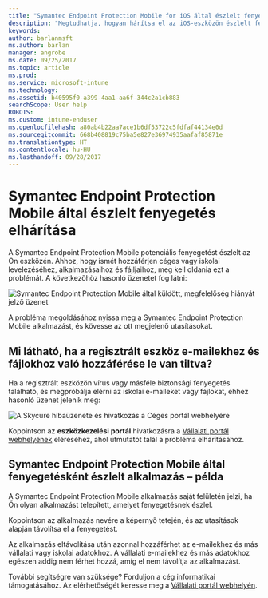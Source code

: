 ```yaml
---
title: "Symantec Endpoint Protection Mobile for iOS által észlelt fenyegetések elhárítása | Microsoft Docs"
description: "Megtudhatja, hogyan hárítsa el az iOS-eszközön észlelt fenyegetéseket."
keywords: 
author: barlanmsft
ms.author: barlan
manager: angrobe
ms.date: 09/25/2017
ms.topic: article
ms.prod: 
ms.service: microsoft-intune
ms.technology: 
ms.assetid: b40595f0-a399-4aa1-aa6f-344c2a1cb883
searchScope: User help
ROBOTS: 
ms.custom: intune-enduser
ms.openlocfilehash: a80ab4b22aa7ace1b6df53722c5fdfaf44134e0d
ms.sourcegitcommit: 668b408819c75ba5e827e36974935aafaf85871e
ms.translationtype: HT
ms.contentlocale: hu-HU
ms.lasthandoff: 09/28/2017
---
```

# <a name="resolve-a-threat-found-by-symantec-endpoint-protection-mobile"></a>Symantec Endpoint Protection Mobile által észlelt fenyegetés elhárítása

A Symantec Endpoint Protection Mobile potenciális fenyegetést észlelt az Ön eszközén. Ahhoz, hogy ismét hozzáférjen céges vagy iskolai levelezéséhez, alkalmazásaihoz és fájljaihoz, meg kell oldania ezt a problémát. A következőhöz hasonló üzenetet fog látni:

![Symantec Endpoint Protection Mobile által küldött, megfelelőség hiányát jelző üzenet](./media/ios-skycure-noncompliant-in-ssp.png)

A probléma megoldásához nyissa meg a Symantec Endpoint Protection Mobile alkalmazást, és kövesse az ott megjelenő utasításokat.

## <a name="what-you-might-see-if-your-enrolled-device-is-blocked-from-accessing-email-or-files"></a>Mi látható, ha a regisztrált eszköz e-mailekhez és fájlokhoz való hozzáférése le van tiltva?

Ha a regisztrált eszközön vírus vagy másféle biztonsági fenyegetés található, és megpróbálja elérni az iskolai e-maileket vagy fájlokat, ehhez hasonló üzenet jelenik meg:

![A Skycure hibaüzenete és hivatkozás a Céges portál webhelyére](./media/mtd-go-to-device-management-portal-android.png)

Koppintson az **eszközkezelési portál** hivatkozásra a [Vállalati portál webhelyének](https://portal.manage.microsoft.com) eléréséhez, ahol útmutatót talál a probléma elhárításához.

## <a name="example-of-an-app-that-symantec-endpoint-protection-mobile-sees-as-a-threat"></a>Symantec Endpoint Protection Mobile által fenyegetésként észlelt alkalmazás – példa

A Symantec Endpoint Protection Mobile alkalmazás saját felületén jelzi, ha Ön olyan alkalmazást telepített, amelyet fenyegetésnek észlel.

Koppintson az alkalmazás nevére a képernyő tetején, és az utasítások alapján távolítsa el a fenyegetést.

Az alkalmazás eltávolítása után azonnal hozzáférhet az e-mailekhez és más vállalati vagy iskolai adatokhoz. A vállalati e-mailekhez és más adatokhoz egészen addig nem férhet hozzá, amíg el nem távolítja az alkalmazást.

További segítségre van szüksége? Forduljon a cég informatikai támogatásához. Az elérhetőségét keresse meg a [Vállalati portál webhelyén](https://portal.manage.microsoft.com).

